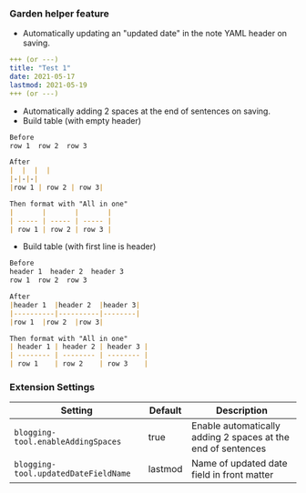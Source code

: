 ### Garden helper feature  
- Automatically updating an "updated date" in the note YAML header on saving.

```yaml  
+++ (or ---)  
title: "Test 1"  
date: 2021-05-17  
lastmod: 2021-05-19  
+++ (or ---)  
```  

- Automatically adding 2 spaces at the end of sentences on saving.
- Build table (with empty header)
```markdown  
Before  
row 1  row 2  row 3  

After  
|  |  |  |  
|-|-|-|  
|row 1 | row 2 | row 3|  

Then format with "All in one"  
|       |       |       |  
| ----- | ----- | ----- |  
| row 1 | row 2 | row 3 |  
```  

- Build table (with first line is header)
```markdown  
Before  
header 1  header 2  header 3  
row 1  row 2  row 3  

After  
|header 1  |header 2  |header 3|  
|----------|----------|--------|  
|row 1  |row 2  |row 3|  

Then format with "All in one"  
| header 1 | header 2 | header 3 |  
| -------- | -------- | -------- |  
| row 1    | row 2    | row 3    |  
```  

### Extension Settings  
| Setting                              | Default | Description                                                  |  
| ------------------------------------ | ------- | ------------------------------------------------------------ |  
| `blogging-tool.enableAddingSpaces`   | true    | Enable automatically adding 2 spaces at the end of sentences |  
| `blogging-tool.updatedDateFieldName` | lastmod | Name of updated date field in front matter                   |  

